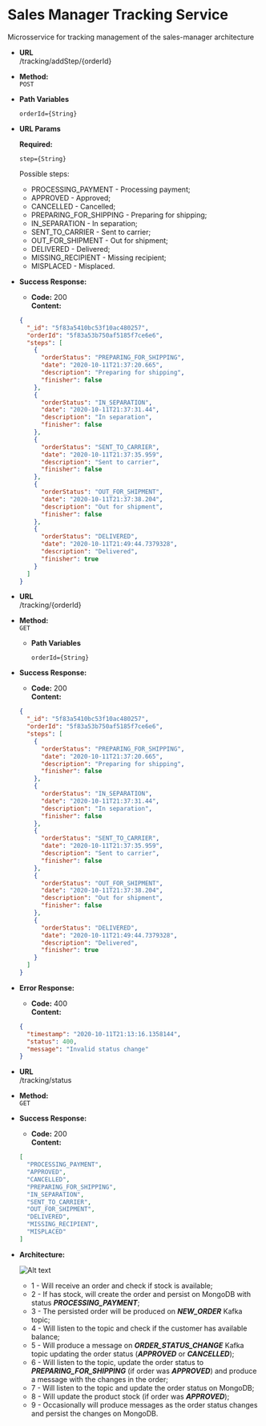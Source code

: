 # Sales Manager Tracking Service

Microsservice for tracking management of the sales-manager architecture

* **URL**\
/tracking/addStep/{orderId}

* **Method:**\
 `POST`
 
 *  **Path Variables**

     `orderId={String}`
 *  **URL Params**
  
     **Required:**
      
     `step={String}`
          
      Possible steps:
      * PROCESSING_PAYMENT - Processing payment;
      * APPROVED - Approved;
      * CANCELLED - Cancelled;
      * PREPARING_FOR_SHIPPING - Preparing for shipping;
      * IN_SEPARATION - In separation;
      * SENT_TO_CARRIER - Sent to carrier;
      * OUT_FOR_SHIPMENT - Out for shipment;
      * DELIVERED - Delivered;
      * MISSING_RECIPIENT - Missing recipient;
      * MISPLACED - Misplaced.
 * **Success Response:**
 
    * **Code:** 200 <br />
        **Content:**
    ```json
    {
      "_id": "5f83a5410bc53f10ac480257",
      "orderId": "5f83a53b750af5185f7ce6e6",
      "steps": [
        {
          "orderStatus": "PREPARING_FOR_SHIPPING",
          "date": "2020-10-11T21:37:20.665",
          "description": "Preparing for shipping",
          "finisher": false
        },
        {
          "orderStatus": "IN_SEPARATION",
          "date": "2020-10-11T21:37:31.44",
          "description": "In separation",
          "finisher": false
        },
        {
          "orderStatus": "SENT_TO_CARRIER",
          "date": "2020-10-11T21:37:35.959",
          "description": "Sent to carrier",
          "finisher": false
        },
        {
          "orderStatus": "OUT_FOR_SHIPMENT",
          "date": "2020-10-11T21:37:38.204",
          "description": "Out for shipment",
          "finisher": false
        },
        {
          "orderStatus": "DELIVERED",
          "date": "2020-10-11T21:49:44.7379328",
          "description": "Delivered",
          "finisher": true
        }
      ]
    }
    ```

* **URL**\
/tracking/{orderId}

* **Method:**\
 `GET`

  *  **Path Variables**

     `orderId={String}`
 * **Success Response:**

    * **Code:** 200 <br />
        **Content:**
    ```json
    {
      "_id": "5f83a5410bc53f10ac480257",
      "orderId": "5f83a53b750af5185f7ce6e6",
      "steps": [
        {
          "orderStatus": "PREPARING_FOR_SHIPPING",
          "date": "2020-10-11T21:37:20.665",
          "description": "Preparing for shipping",
          "finisher": false
        },
        {
          "orderStatus": "IN_SEPARATION",
          "date": "2020-10-11T21:37:31.44",
          "description": "In separation",
          "finisher": false
        },
        {
          "orderStatus": "SENT_TO_CARRIER",
          "date": "2020-10-11T21:37:35.959",
          "description": "Sent to carrier",
          "finisher": false
        },
        {
          "orderStatus": "OUT_FOR_SHIPMENT",
          "date": "2020-10-11T21:37:38.204",
          "description": "Out for shipment",
          "finisher": false
        },
        {
          "orderStatus": "DELIVERED",
          "date": "2020-10-11T21:49:44.7379328",
          "description": "Delivered",
          "finisher": true
        }
      ]
    }
    ```
    
* **Error Response:**

    * **Code:** 400 <br />
        **Content:** 
    ```json
    {
      "timestamp": "2020-10-11T21:13:16.1358144",
      "status": 400,
      "message": "Invalid status change"
    }
    ```
  
* **URL**\
/tracking/status
  
* **Method:**\
 `GET`

 * **Success Response:**

    * **Code:** 200 <br />
        **Content:**
    ```json
    [
      "PROCESSING_PAYMENT",
      "APPROVED",
      "CANCELLED",
      "PREPARING_FOR_SHIPPING",
      "IN_SEPARATION",
      "SENT_TO_CARRIER",
      "OUT_FOR_SHIPMENT",
      "DELIVERED",
      "MISSING_RECIPIENT",
      "MISPLACED"
    ]
    ```
  
 * **Architecture:**
 
    ![Alt text](https://user-images.githubusercontent.com/51386403/99865172-a9d73f00-2b86-11eb-8b75-aa8b54637b19.png "Architecture")
    * 1 - Will receive an order and check if stock is available;
    * 2 - If has stock, will create the order and persist on MongoDB with status ***PROCESSING_PAYMENT***;
    * 3 - The persisted order will be produced on ***NEW_ORDER*** Kafka topic;
    * 4 - Will listen to the topic and check if the customer has available balance;
    * 5 - Will produce a message on ***ORDER_STATUS_CHANGE*** Kafka topic updating the order status (***APPROVED*** or ***CANCELLED***);
    * 6 - Will listen to the topic, update the order status to ***PREPARING_FOR_SHIPPING*** (if order was ***APPROVED***)  and produce a message with the changes in the order;
    * 7 - Will listen to the topic and update the order status on MongoDB;
    * 8 - Will update the product stock (if order was ***APPROVED***);
    * 9 - Occasionally will produce messages as the order status changes and persist the changes on MongoDB.
